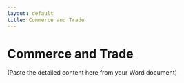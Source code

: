 ```yaml
---
layout: default
title: Commerce and Trade
---
```


# Commerce and Trade

(Paste the detailed content here from your Word document)
